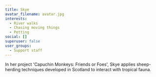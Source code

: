 ```yaml
---
title: Skye
avatar_filename: avatar.jpg
interests:
  - River walks
  - Chasing moving things
  - Petting
social: []
superuser: false
user_groups:
  - Support staff
---
```

In her project 'Capuchin Monkeys: Friends or Foes', Skye applies sheep-herding techniques developed in Scotland to interact with tropical fauna.
